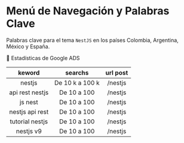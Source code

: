 # Menú de Navegación y Palabras Clave

Palabras clave para el tema `NestJS` en los países Colombia, Argentina, México y España.

📢 Estadísticas de Google ADS

|keword|searchs|url post|
|:----:|:-----:|:------:|
|nestjs|De 10 k a 100 k|/nestjs|
|api rest nestjs|De 10 a 100|/nestjs|
|js nest|De 10 a 100|/nestjs|
|nestjs api rest|De 10 a 100|/nestjs|
|tutorial nestjs|De 10 a 100|/nestjs|
|nestjs v9|De 10 a 100|/nestjs|
